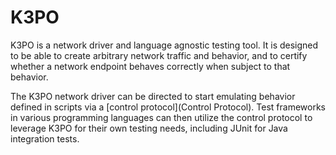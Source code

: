 # K3PO

K3PO is a network driver and language agnostic testing tool.  It is designed to be able to create arbitrary network traffic and behavior, and to certify whether a network endpoint behaves correctly when subject to that behavior.  

The K3PO network driver can be directed to start emulating behavior defined in scripts via a [control protocol](Control Protocol).  Test frameworks in various programming languages can then utilize the control protocol to leverage K3PO for their own testing needs, including JUnit for Java integration tests.

